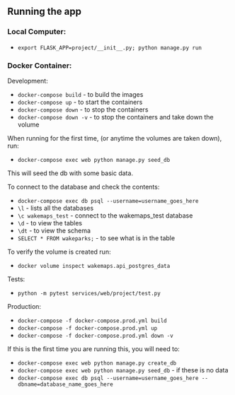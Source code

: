 ## Running the app

### Local Computer:

* `export FLASK_APP=project/__init__.py; python manage.py run`

### Docker Container:

Development:

* `docker-compose build` - to build the images
* `docker-compose up` - to start the containers
* `docker-compose down` - to stop the containers
* `docker-compose down -v` - to stop the containers and take down the volume

When running for the first time, (or anytime the volumes are taken down), run: 

* `docker-compose exec web python manage.py seed_db`

This will seed the db with some basic data. 

To connect to the database and check the contents: 

* `docker-compose exec db psql --username=username_goes_here`
* `\l` - lists all the databases
* `\c wakemaps_test` - connect to the wakemaps_test database
* `\d` - to view the tables
* `\dt` - to view the schema
* `SELECT * FROM wakeparks;` - to see what is in the table

To verify the volume is created run: 

* `docker volume inspect wakemaps.api_postgres_data`

Tests: 

* `python -m pytest services/web/project/test.py`

Production:

* `docker-compose -f docker-compose.prod.yml build`
* `docker-compose -f docker-compose.prod.yml up`
* `docker-compose -f docker-compose.prod.yml down -v`

If this is the first time you are running this, you will need to: 

* `docker-compose exec web python manage.py create_db`
* `docker-compose exec web python manage.py seed_db` - if these is no data
* `docker-compose exec db psql --username=username_goes_here --dbname=database_name_goes_here`